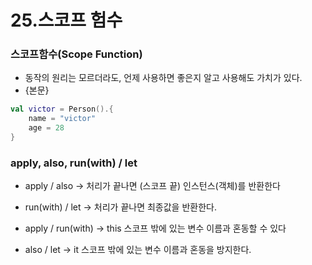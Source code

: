 # 25.스코프 험수

### 스코프함수(Scope Function)
- 동작의 원리는 모르더라도, 언제 사용하면 좋은지 알고 사용해도 가치가 있다.
- {본문}
```kotlin
val victor = Person().{
	name = "victor"
	age = 28
}
```
### apply, also, run(with) / let

- apply / also → 처리가 끝나면 (스코프 끝) 인스턴스(객체)를 반환한다
- run(with) / let → 처리가 끝나면 최종값을 반환한다.

- apply / run(with) → this 스코프 밖에 있는 변수 이름과 혼동할 수 있다
- also / let → it 스코프 밖에 있는 변수 이름과 혼동을 방지한다.
